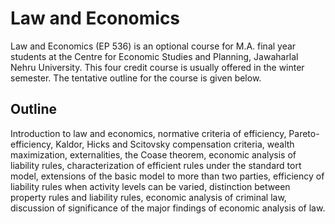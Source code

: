 # Law and Economics 

Law and Economics (EP 536) is an optional course for M.A. final year students at the Centre for Economic Studies and Planning, Jawaharlal Nehru University. This four credit course is usually offered in the winter semester. The tentative outline for the course is given below.

## Outline
Introduction to law and economics, normative criteria of efficiency, Pareto-efficiency, Kaldor, Hicks and Scitovsky compensation criteria, wealth maximization, externalities, the Coase theorem, economic analysis of liability rules, characterization of efficient rules under the standard tort model, extensions of the basic model to more than two parties, efficiency of liability rules when activity levels can be varied, distinction between property rules and liability rules, economic analysis of criminal law, discussion of significance of the major findings of economic analysis of law.

